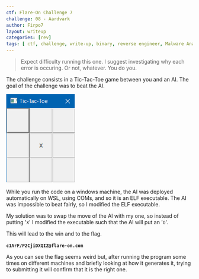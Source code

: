 ```yaml
---
ctf: Flare-On Challenge 7
challenge: 08 - Aardvark
author: Firpo7
layout: writeup
categories: [rev]
tags: [ ctf, challenge, write-up, binary, reverse engineer, Malware Analysis]
---
```


> Expect difficulty running this one. I suggest investigating why each error is occuring. Or not, whatever. You do you.

The challenge consists in a Tic-Tac-Toe game between you and an AI. The goal of the challenge was to beat the AI.

![Tic-Tac-Toe](img/8_start.png)

While you run the code on a windows machine, the AI was deployed automatically on WSL, using COMs, and so it is an ELF executable. The AI was impossible to beat fairly, so I modified the ELF executable.

My solution was to swap the move of the AI with my one, so instead of putting '```X```' I modified the executable such that the AI will put an '```O```'.

This will lead to the win and to the flag.

**```c1ArF/P2CjiDXQIZ@flare-on.com```**

As you can see the flag seems weird but, after running the program some times on different machines and briefly looking at how it generates it, trying to submitting it will confirm that it is the right one.